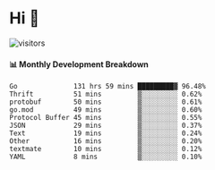 # Hi 👋
 
![visitors](https://visitor-badge.glitch.me/badge?page_id=sorcererxw.sorcererx)

#### 📊 Monthly Development Breakdown

<!--START_SECTION:waka-->
```text
Go              131 hrs 59 mins █████████▓ 96.48%
Thrift          51 mins         ▒░░░░░░░░░ 0.62%
protobuf        50 mins         ▒░░░░░░░░░ 0.61%
go.mod          49 mins         ▒░░░░░░░░░ 0.60%
Protocol Buffer 45 mins         ▒░░░░░░░░░ 0.55%
JSON            29 mins         ▒░░░░░░░░░ 0.37%
Text            19 mins         ▒░░░░░░░░░ 0.24%
Other           16 mins         ▒░░░░░░░░░ 0.20%
textmate        10 mins         ▒░░░░░░░░░ 0.12%
YAML            8 mins          ▒░░░░░░░░░ 0.10%
```
<!--END_SECTION:waka-->
